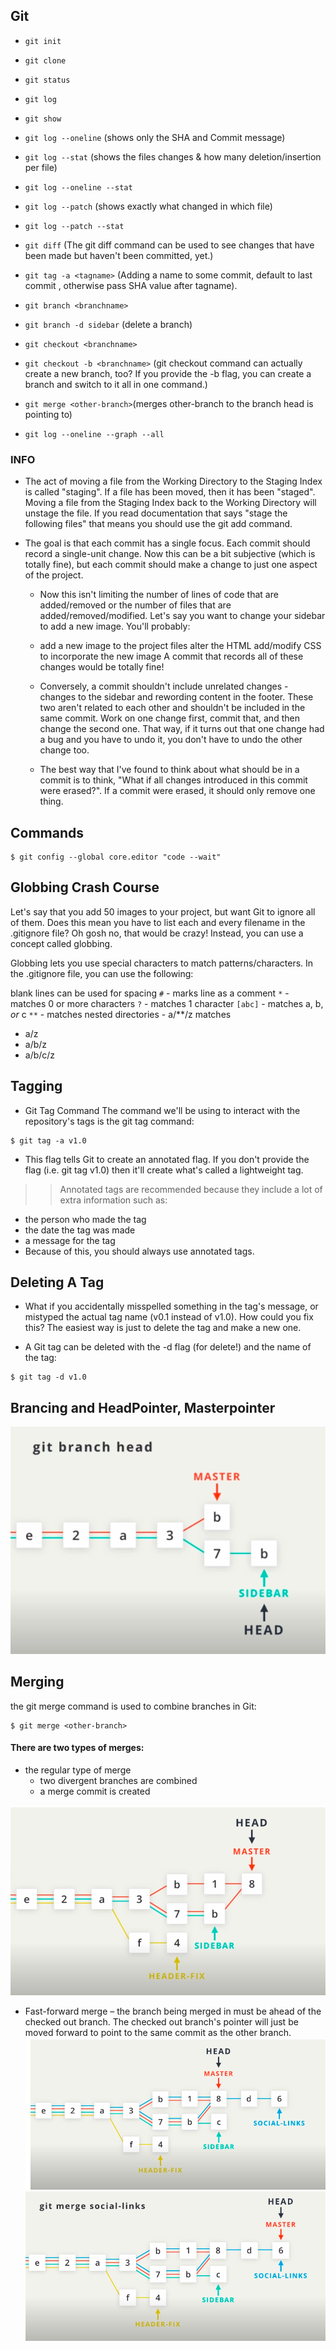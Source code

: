 ## Git

- `git init`
- `git clone`
- `git status`
- `git log`
- `git show`
- `git log --oneline` (shows only the SHA and Commit message)
- `git log --stat` (shows the files changes & how many deletion/insertion per file)
- `git log --oneline --stat`
- `git log --patch` (shows exactly what changed in which file)
- `git log --patch --stat`
- `git diff` (The git diff command can be used to see changes that have been made but haven't been committed, yet.)

- `git tag -a <tagname>` (Adding a name to some commit, default to last commit , otherwise pass SHA value after tagname).
- `git branch <branchname>`
- `git branch -d sidebar` (delete a branch)
- `git checkout <branchname>`
- `git checkout -b <branchname>` (git checkout command can actually create a new branch, too? If you provide the -b flag, you can create a branch and switch to it all in one command.)
- `git merge <other-branch>`(merges other-branch to the branch head is pointing to)
- `git log --oneline --graph --all`

### INFO

- The act of moving a file from the Working Directory to the Staging Index is called "staging". If a file has been moved, then it has been "staged". Moving a file from the Staging Index back to the Working Directory will unstage the file. If you read documentation that says "stage the following files" that means you should use the git add command.

- The goal is that each commit has a single focus. Each commit should record a single-unit change. Now this can be a bit subjective (which is totally fine), but each commit should make a change to just one aspect of the project.

  - Now this isn't limiting the number of lines of code that are added/removed or the number of files that are added/removed/modified. Let's say you want to change your sidebar to add a new image. You'll probably:

  - add a new image to the project files
    alter the HTML
    add/modify CSS to incorporate the new image
    A commit that records all of these changes would be totally fine!

  - Conversely, a commit shouldn't include unrelated changes - changes to the sidebar and rewording content in the footer. These two aren't related to each other and shouldn't be included in the same commit. Work on one change first, commit that, and then change the second one. That way, if it turns out that one change had a bug and you have to undo it, you don't have to undo the other change too.

  - The best way that I've found to think about what should be in a commit is to think, "What if all changes introduced in this commit were erased?". If a commit were erased, it should only remove one thing.

## Commands

```
$ git config --global core.editor "code --wait"
```

## Globbing Crash Course

Let's say that you add 50 images to your project, but want Git to ignore all of them. Does this mean you have to list each and every filename in the .gitignore file? Oh gosh no, that would be crazy! Instead, you can use a concept called globbing.

Globbing lets you use special characters to match patterns/characters. In the .gitignore file, you can use the following:

blank lines can be used for spacing
`#` - marks line as a comment
`*` - matches 0 or more characters
`?` - matches 1 character
`[abc]` - matches a, b, _or_ c
`**` - matches nested directories - a/\*\*/z matches

- a/z
- a/b/z
- a/b/c/z

## Tagging

- Git Tag Command
  The command we'll be using to interact with the repository's tags is the git tag command:

```
$ git tag -a v1.0
```

- This flag tells Git to create an annotated flag. If you don't provide the flag (i.e. git tag v1.0) then it'll create what's called a lightweight tag.

> > Annotated tags are recommended because they include a lot of extra information such as:

- the person who made the tag
- the date the tag was made
- a message for the tag
- Because of this, you should always use annotated tags.

## Deleting A Tag

- What if you accidentally misspelled something in the tag's message, or mistyped the actual tag name (v0.1 instead of v1.0). How could you fix this? The easiest way is just to delete the tag and make a new one.

- A Git tag can be deleted with the -d flag (for delete!) and the name of the tag:

```
$ git tag -d v1.0
```

## Brancing and HeadPointer, Masterpointer

![](./images/t.png)

## Merging

the git merge command is used to combine branches in Git:

```
$ git merge <other-branch>
```

#### There are two types of merges:

- the regular type of merge
  - two divergent branches are combined
  - a merge commit is created

![](./images/u.png)

- Fast-forward merge – the branch being merged in must be ahead of the checked out branch. The checked out branch's pointer will just be moved forward to point to the same commit as the other branch.
  ![](./images/v.png)
  ![](./images/w.png)
